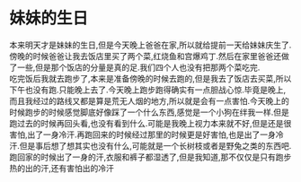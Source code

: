 # 妹妹的生日

本来明天才是妹妹的生日,但是今天晚上爸爸在家,所以就给提前一天给妹妹庆生了.傍晚的时候爸爸让我去饭店里买了两个菜,红烧鱼和宫爆鸡丁.然后在家里爸爸还做了一些,但是那个饭店的分量是真的足.我们四个人也没有把那两个菜吃完.  
吃完饭后我就去跑步了,本来是准备傍晚的时候去跑的,但是我去了饭店去买菜,所以下午也没有跑.只能晚上去了.今天晚上跑步跑得确实有一点胆战心惊.毕竟是晚上,而且我经过的路线又都是算是荒无人烟的地方,所以就是会有一点害怕.今天晚上的时候跑步的时候感觉脚底好像踩了一个什么东西,感觉是一个小狗在绊我一样.但是跑过去的时候再回头看,也没有看到什么.可能是我晚上视力本来就不好,但是还是很害怕,出了一身冷汗.再跑回来的时候经过那里的时候更是好害怕,也是出了一身冷汗.但是事后想了想其实也没有什么,可能就是一个长树枝或者是野兔之类的东西吧.  
跑回家的时候出了一身的汗,衣服和裤子都湿透了,但是我知道,那不仅仅是只有跑步热的出的汗,还有害怕出的冷汗
